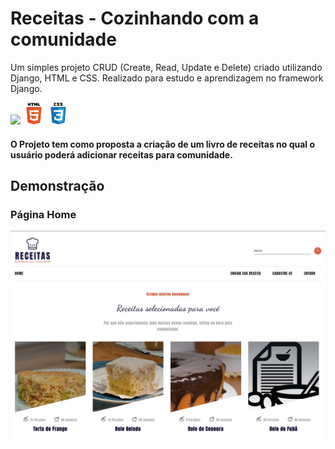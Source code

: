 Receitas - Cozinhando com a comunidade
======================================

Um simples projeto CRUD (Create, Read, Update e Delete) criado utilizando Django, HTML e CSS. Realizado para estudo e aprendizagem no framework Django.

 <img src="https://cdn.worldvectorlogo.com/logos/django.svg" width="35">
 <img src="https://raw.githubusercontent.com/devicons/devicon/master/icons/html5/html5-original-wordmark.svg" width="35">
 <img src="https://raw.githubusercontent.com/devicons/devicon/master/icons/css3/css3-original-wordmark.svg" width="35">

#### O Projeto tem como proposta a criação de um livro de receitas no qual o usuário poderá adicionar receitas para comunidade.

Demonstração
------------

### Página Home
![Página Home](https://raw.githubusercontent.com/gabrielcoutinh0/book-recipes/main/imageREADME/home.jpg)